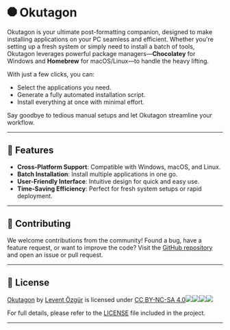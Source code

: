 # &#11203; Okutagon  

Okutagon is your ultimate post-formatting companion, designed to make installing applications on your PC seamless and efficient. Whether you're setting up a fresh system or simply need to install a batch of tools, Okutagon leverages powerful package managers—**Chocolatey** for Windows and **Homebrew** for macOS/Linux—to handle the heavy lifting.  

With just a few clicks, you can:  
- Select the applications you need.  
- Generate a fully automated installation script.  
- Install everything at once with minimal effort.  

Say goodbye to tedious manual setups and let Okutagon streamline your workflow.  

---

## 🚀 Features  

- **Cross-Platform Support**: Compatible with Windows, macOS, and Linux.  
- **Batch Installation**: Install multiple applications in one go.  
- **User-Friendly Interface**: Intuitive design for quick and easy use.  
- **Time-Saving Efficiency**: Perfect for fresh system setups or rapid deployment.  

---

## 🤝 Contributing  

We welcome contributions from the community! Found a bug, have a feature request, or want to improve the code? Visit the [GitHub repository](https://github.com/levent1ozgur/okutagon) and open an issue or pull request.

---

## 📄 License  

 [Okutagon](https://okutagon.netlify.app) by [Levent Özgür](https://github.com/levent1ozgur) is licensed under [CC BY-NC-SA 4.0![](https://mirrors.creativecommons.org/presskit/icons/cc.svg?ref=chooser-v1)![](https://mirrors.creativecommons.org/presskit/icons/by.svg?ref=chooser-v1)![](https://mirrors.creativecommons.org/presskit/icons/nc.svg?ref=chooser-v1)![](https://mirrors.creativecommons.org/presskit/icons/sa.svg?ref=chooser-v1)](https://creativecommons.org/licenses/by-nc-sa/4.0/?ref=chooser-v1) 

For full details, please refer to the [LICENSE](./LICENSE) file included in the project.  

---


